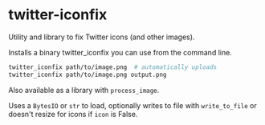 # twitter-iconfix

Utility and library to fix Twitter icons (and other images).

Installs a binary twitter_iconfix you can use from the command line.

```bash
twitter_iconfix path/to/image.png  # automatically uploads
twitter_iconfix path/to/image.png output.png
```

Also available as a library with `process_image`.

Uses a `BytesIO` or `str` to load, optionally writes to file with `write_to_file` or doesn't resize for icons if `icon` is False.
